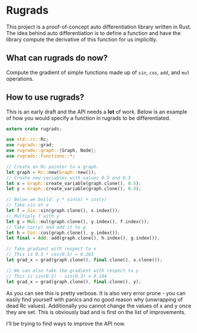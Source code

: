 # Rugrads

This project is a proof-of-concept auto differentiation library written in Rust.
The idea behind auto differentiation is to define a function and have the library
compute the derivative of this function for us implicitly.

## What can rugrads do now?

Compute the gradient of simple functions made up of `sin`, `cos`, `add`,
and `mul` operations.

## How to use rugrads?

This is an early draft and the API needs a **lot** of work. Below is an example
of how you would specify a function in rugrads to be differentiated.

```rust
extern crate rugrads;

use std::rc::Rc;
use rugrads::grad;
use rugrads::graph::{Graph, Node};
use rugrads::functions::*;

// Create an Rc pointer to a graph.
let graph = Rc::new(Graph::new());
// Create new variables with values 0.5 and 0.3
let x = Graph::create_variable(graph.clone(), 0.5);
let y = Graph::create_variable(graph.clone(), 0.3);

// Below we build: y * sin(x) + cos(y)
// Take sin of x
let f = Sin::sin(graph.clone(), x.index());
// Multiply f with y
let g = Mul::mul(graph.clone(), y.index(), f.index());
// Take cos(y) and add it to g
let h = Cos::cos(graph.clone(), y.index());
let final = Add::add(graph.clone(), h.index(), g.index());

// Take gradient with respect to x 
// This is 0.3 * cos(0.5) = 0.263
let grad_x = grad(graph.clone(), final.clone(), x.clone());

// We can also take the gradient with respect to y
// This is sin(0.5) - sin(0.3) = 0.184
let grad_x = grad(graph.clone(), final.clone(), y); 
```

As you can see this is pretty verbose. It is also very error prone - you can easily
find yourself with panics and no good reason why (unwrapping of dead Rc values). Additionally
you cannot change the values of x and y once they are set. This is obviously bad and is first
on the list of improvements.

I'll be trying to find ways to improve the API now.
